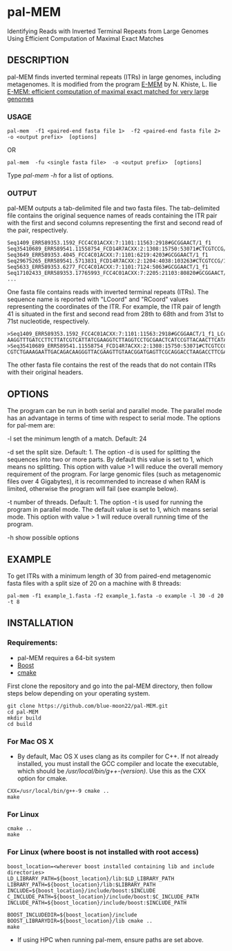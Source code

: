 # pal-MEM
Identifying Reads with Inverted Terminal Repeats from Large Genomes Using Efficient Computation of Maximal Exact Matches

## DESCRIPTION

pal-MEM finds inverted terminal repeats (ITRs) in large genomes, including metagenomes. It is modified from the program [E-MEM](https://github.com/lucian-ilie/E-MEM) by N. Khiste, L. Ilie [E-MEM: efficient computation of maximal exact matched for very large genomes](http://bioinformatics.oxfordjournals.org/content/31/4/509.short)

### USAGE
```
pal-mem  -f1 <paired-end fasta file 1>  -f2 <paired-end fasta file 2>  -o <output prefix>  [options]
```
OR
```
pal-mem  -fu <single fasta file>  -o <output prefix>  [options]
```

Type *pal-mem -h* for a list of options.

### OUTPUT

pal-MEM outputs a tab-delimited file and two fasta files. The tab-delimited file contains the original sequence names of reads containing the ITR pair with the first and second columns representing the first and second read of the pair, respectively.

    Seq1409_ERR589353.1592_FCC4C01ACXX:7:1101:11563:2918#GCGGAACT/1_f1	Seq35410689_ERR589541.11558754_FCD14R7ACXX:2:1308:15750:53071#CTCGTCCG/1_f1
    Seq3649_ERR589353.4045_FCC4C01ACXX:7:1101:6219:4203#GCGGAACT/1_f1	Seq29675265_ERR589541.5713831_FCD14R7ACXX:2:1204:4038:103263#CTCGTCCG/1_f1
    Seq5633_ERR589353.6277_FCC4C01ACXX:7:1101:7124:5063#GCGGAACT/1_f1	Seq17102433_ERR589353.17765993_FCC4C01ACXX:7:2205:21103:80820#GCGGAACT/1_f1
    ...

One fasta file contains reads with inverted terminal repeats (ITRs). The sequence name is reported with "LCoord" and "RCoord" values representing the coordinates of the ITR. For example, the ITR pair of length 41 is situated in the first and second read from 28th to 68th and from 31st to 71st nucleotide, respectively.

    >Seq1409_ERR589353.1592_FCC4C01ACXX:7:1101:11563:2918#GCGGAACT/1_f1_LCoord_28_RCoord_68
    AAGGTTTGATCCTTCTTATCGTCATTATCGAAGGTCTTAGGTCCTGCGAACTCATCCGTTACAACTTCATAGCCCTTGTCTGTCAATTCTTTCAGACGGG
    >Seq35410689_ERR589541.11558754_FCD14R7ACXX:2:1308:15750:53071#CTCGTCCG/1_f1_LCoord_31_RCoord_71
    CGTCTGAAAGAATTGACAGACAAGGGTTACGAAGTTGTAACGGATGAGTTCGCAGGACCTAAGACCTTCGACAATGATGATAAGAAGGATCAAACCTTCA

The other fasta file contains the rest of the reads that do not contain ITRs with their original headers.

## OPTIONS

The program can be run in both serial and parallel mode. The parallel mode has an advantage in terms of time with respect to serial mode. The options for pal-mem are:

-l set the minimum length of a match. Default: 24

-d set the split size. Default: 1. The option -d is used for splitting the sequences into two or more parts. By default this value is set to 1, which means no splitting. This option with value >1 will reduce the overall memory requirement of the program. For large genomic files (such as metagenomic files over 4 Gigabytes), it is recommended to increase d when RAM is limited, otherwise the program will fail (see example below).

-t number of threads. Default: 1. The option -t is used for running the program in parallel mode. The default value is set to 1, which means serial mode. This option with value > 1 will reduce overall running time of the program.

-h show possible options

## EXAMPLE
To get ITRs with a minimum length of 30 from paired-end metagenomic fasta files with a split size of 20 on a machine with 8 threads:
```
pal-mem -f1 example_1.fasta -f2 example_1.fasta -o example -l 30 -d 20 -t 8
```

## INSTALLATION

### Requirements:
- pal-MEM requires a 64-bit system
- [Boost](https://www.boost.org/)
- [cmake](https://cmake.org/download/)

First clone the repository and go into the pal-MEM directory, then follow steps below depending on your operating system.
```
git clone https://github.com/blue-moon22/pal-MEM.git
cd pal-MEM
mkdir build
cd build
```

### For Mac OS X
- By default, Mac OS X uses clang as its compiler for C++. If not already installed, you must install the GCC compiler and locate the executable, which should be */usr/local/bin/g++-(version)*. Use this as the CXX option for cmake.
```
CXX=/usr/local/bin/g++-9 cmake ..
make
```

### For Linux
```
cmake ..
make
```

### For Linux (where boost is not installed with root access)
```
boost_location=<wherever boost installed containing lib and include directories>
LD_LIBRARY_PATH=${boost_location}/lib:$LD_LIBRARY_PATH
LIBRARY_PATH=${boost_location}/lib:$LIBRARY_PATH
INCLUDE=${boost_location}/include/boost:$INCLUDE
C_INCLUDE_PATH=${boost_location}/include/boost:$C_INCLUDE_PATH
INCLUDE_PATH=${boost_location}/include/boost:$INCLUDE_PATH

BOOST_INCLUDEDIR=${boost_location}/include BOOST_LIBRARYDIR=${boost_location}/lib cmake ..
make
```
- If using HPC when running pal-mem, ensure paths are set above.
